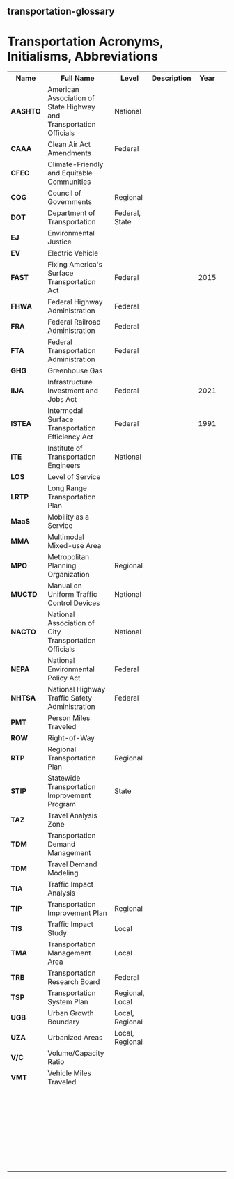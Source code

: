 ## transportation-glossary
<h1>Transportation Acronyms, Initialisms, Abbreviations</h1>
<table>
  <tr>
    <th>Name</th>
    <th>Full Name</th>
    <th>Level</th>
    <th>Description</th>
    <th>Year</th>
  </tr>
  <tr>
    <td><strong>AASHTO</strong></td>
    <td>American Association of State Highway and Transportation Officials</td>
    <td>National</td>
    <td></td>
    <td></td>
  </tr>
  <tr>
    <td><strong>CAAA</strong></td>
    <td>Clean Air Act Amendments</td>
    <td>Federal</td>
    <td></td>
    <td></td>
  </tr>
  <tr>
    <td><strong>CFEC</strong></td>
    <td>Climate-Friendly and Equitable Communities</td>
    <td></td>
    <td></td>
    <td></td>
  </tr>
  <tr>
    <td><strong>COG</strong></td>
    <td>Council of Governments</td>
    <td>Regional</td>
    <td></td>
    <td></td>
  </tr>
  <tr>
    <td><strong>DOT</strong></td>
    <td>Department of Transportation</td>
    <td>Federal, State</td>
    <td></td>
    <td></td>
  </tr>
  <tr>
    <td><strong>EJ</strong></td>
    <td>Environmental Justice</td>
    <td></td>
    <td></td>
    <td></td>
  </tr>
  <tr>
    <td><strong>EV</strong></td>
    <td>Electric Vehicle</td>
    <td></td>
    <td></td>
    <td></td>
  </tr>
  <tr>
    <td><strong>FAST</strong></td>
    <td>Fixing America's Surface Transportation Act</td>
    <td>Federal</td>
    <td></td>
    <td>2015</td>
  </tr>
  <tr>
    <td><strong>FHWA</strong></td>
    <td>Federal Highway Administration</td>
    <td>Federal</td>
    <td></td>
    <td></td>
  </tr>
  <tr>
    <td><strong>FRA</strong></td>
    <td>Federal Railroad Administration</td>
    <td>Federal</td>
    <td></td>
    <td></td>
  </tr>
  <tr>
    <td><strong>FTA</strong></td>
    <td>Federal Transportation Administration</td>
    <td>Federal</td>
    <td></td>
    <td></td>
  </tr>
  <tr>
    <td><strong>GHG</strong></td>
    <td>Greenhouse Gas</td>
    <td></td>
    <td></td>
    <td></td>
  </tr>
  <tr>
    <td><strong>IIJA</strong></td>
    <td>Infrastructure Investment and Jobs Act</td>
    <td>Federal</td>
    <td></td>
    <td>2021</td>
  </tr>
  <tr>
    <td><strong>ISTEA</strong></td>
    <td>Intermodal Surface Transportation Efficiency Act</td>
    <td>Federal</td>
    <td></td>
    <td>1991</td>
  </tr>
    <tr>
    <td><strong>ITE</strong></td>
    <td>Institute of Transportation Engineers</td>
    <td>National</td>
    <td></td>
    <td></td>
  </tr>
  <tr>
    <td><strong>LOS</strong></td>
    <td>Level of Service</td>
    <td></td>
    <td></td>
    <td></td>
  </tr>
  <tr>
    <td><strong>LRTP</strong></td>
    <td>Long Range Transportation Plan</td>
    <td></td>
    <td></td>
    <td></td>
  </tr>
  <tr>
    <td><strong>MaaS</strong></td>
    <td>Mobility as a Service</td>
    <td></td>
    <td></td>
    <td></td>
  </tr>
  <tr>
    <td><strong>MMA</strong></td>
    <td>Multimodal Mixed-use Area</td>
    <td></td>
    <td></td>
    <td></td>
  </tr>
  <tr>
    <td><strong>MPO</strong></td>
    <td>Metropolitan Planning Organization</td>
    <td>Regional</td>
    <td></td>
    <td></td>
  </tr>
  <tr>
    <td><strong>MUCTD</strong></td>
    <td>Manual on Uniform Traffic Control Devices</td>
    <td>National</td>
    <td></td>
    <td></td>
  </tr>
  <tr>
    <td><strong>NACTO</strong></td>
    <td>National Association of City Transportation Officials</td>
    <td>National</td>
    <td></td>
    <td></td>
  </tr>
  <tr>
    <td><strong>NEPA</strong></td>
    <td>National Environmental Policy Act</td>
    <td>Federal</td>
    <td></td>
    <td></td>
  </tr>
  <tr>
    <td><strong>NHTSA</strong></td>
    <td>National Highway Traffic Safety Administration</td>
    <td>Federal</td>
    <td></td>
    <td></td>
  </tr>
  <tr>
    <td><strong>PMT</strong></td>
    <td>Person Miles Traveled</td>
    <td></td>
    <td></td>
    <td></td>
  </tr>
  <tr>
    <td><strong>ROW</strong></td>
    <td>Right-of-Way</td>
    <td></td>
    <td></td>
    <td></td>
  </tr>
  <tr>
    <td><strong>RTP</strong></td>
    <td>Regional Transportation Plan</td>
    <td>Regional</td>
    <td></td>
    <td></td>
  </tr>
  <tr>
    <td><strong>STIP</strong></td>
    <td>Statewide Transportation Improvement Program</td>
    <td>State</td>
    <td></td>
    <td></td>
  </tr>
  <tr>
    <td><strong>TAZ</strong></td>
    <td>Travel Analysis Zone</td>
    <td></td>
    <td></td>
    <td></td>
  </tr>
  <tr>
    <td><strong>TDM</strong></td>
    <td>Transportation Demand Management</td>
    <td></td>
    <td></td>
    <td></td>
  </tr>
  <tr>
    <td><strong>TDM</strong></td>
    <td>Travel Demand Modeling</td>
    <td></td>
    <td></td>
    <td></td>
  </tr>
  <tr>
    <td><strong>TIA</strong></td>
    <td>Traffic Impact Analysis</td>
    <td></td>
    <td></td>
    <td></td>
  </tr>
  <tr>
    <td><strong>TIP</strong></td>
    <td>Transportation Improvement Plan</td>
    <td>Regional</td>
    <td></td>
    <td></td>
  </tr>
  <tr>
    <td><strong>TIS</strong></td>
    <td>Traffic Impact Study</td>
    <td>Local</td>
    <td></td>
    <td></td>
  </tr>
  <tr>
    <td><strong>TMA</strong></td>
    <td>Transportation Management Area</td>
    <td>Local</td>
    <td></td>
    <td></td>
  </tr>
  <tr>
    <td><strong>TRB</strong></td>
    <td>Transportation Research Board</td>
    <td>Federal</td>
    <td></td>
    <td></td>
  </tr>
  <tr>
    <td><strong>TSP</strong></td>
    <td>Transportation System Plan</td>
    <td>Regional, Local</td>
    <td></td>
    <td></td>
  </tr>
  <tr>
    <td><strong>UGB</strong></td>
    <td>Urban Growth Boundary</td>
    <td>Local, Regional</td>
    <td></td>
    <td></td>
  </tr>
  <tr>
    <td><strong>UZA</strong></td>
    <td>Urbanized Areas</td>
    <td>Local, Regional</td>
    <td></td>
    <td></td>
    <td></td>
  </tr>
  <tr>
    <td><strong>V/C</strong></td>
    <td>Volume/Capacity Ratio</td>
    <td></td>
    <td></td>
    <td></td>
    <td></td>
  </tr>
  <tr>
    <td><strong>VMT</strong></td>
    <td>Vehicle Miles Traveled</td>
    <td></td>
    <td></td>
    <td></td>
  </tr>
  <tr>
    <td><strong></strong></td>
    <td></td>
    <td></td>
    <td></td>
    <td></td>
  </tr>
  <tr>
    <td><strong></strong></td>
    <td></td>
    <td></td>
    <td></td>
    <td></td>
  </tr>
  <tr>
    <td><strong></strong></td>
    <td></td>
    <td></td>
    <td></td>
    <td></td>
  </tr>
  <tr>
    <td><strong></strong></td>
    <td></td>
    <td></td>
    <td></td>
    <td></td>
  </tr>
  <tr>
    <td><strong></strong></td>
    <td></td>
    <td></td>
    <td></td>
    <td></td>
  </tr>
  <tr>
    <td><strong></strong></td>
    <td></td>
    <td></td>
    <td></td>
    <td></td>
  </tr>
  <tr>
    <td><strong></strong></td>
    <td></td>
    <td></td>
    <td></td>
    <td></td>
  </tr>
  <tr>
    <td><strong></strong></td>
    <td></td>
    <td></td>
    <td></td>
    <td></td>
  </tr>
  <tr>
    <td><strong></strong></td>
    <td></td>
    <td></td>
    <td></td>
    <td></td>
  </tr>
  <tr>
    <td><strong></strong></td>
    <td></td>
    <td></td>
    <td></td>
    <td></td>
  </tr>
  <tr>
    <td><strong></strong></td>
    <td></td>
    <td></td>
    <td></td>
    <td></td>
  </tr>
  <tr>
    <td><strong></strong></td>
    <td></td>
    <td></td>
    <td></td>
    <td></td>
  </tr>
  <tr>
    <td><strong></strong></td>
    <td></td>
    <td></td>
    <td></td>
    <td></td>
  </tr>
  <tr>
    <td><strong></strong></td>
    <td></td>
    <td></td>
    <td></td>
    <td></td>
  </tr>
  <tr>
    <td><strong></strong></td>
    <td></td>
    <td></td>
    <td></td>
    <td></td>
  </tr>
  <tr>
    <td><strong></strong></td>
    <td></td>
    <td></td>
    <td></td>
    <td></td>
  </tr>
  <tr>
    <td><strong></strong></td>
    <td></td>
    <td></td>
    <td></td>
    <td></td>
  </tr>
  <tr>
    <td><strong></strong></td>
    <td></td>
    <td></td>
    <td></td>
    <td></td>
  </tr>
  <tr>
    <td><strong></strong></td>
    <td></td>
    <td></td>
    <td></td>
    <td></td>
  </tr>
  <tr>
    <td><strong></strong></td>
    <td></td>
    <td></td>
    <td></td>
    <td></td>
  </tr>
  <tr>
    <td><strong></strong></td>
    <td></td>
    <td></td>
    <td></td>
    <td></td>
  </tr>
  <tr>
    <td><strong></strong></td>
    <td></td>
    <td></td>
    <td></td>
    <td></td>
  </tr>
  <tr>
    <td><strong></strong></td>
    <td></td>
    <td></td>
    <td></td>
    <td></td>
  </tr>
  <tr>
    <td><strong></strong></td>
    <td></td>
    <td></td>
    <td></td>
    <td></td>
  </tr>
  <tr>
    <td><strong></strong></td>
    <td></td>
    <td></td>
    <td></td>
    <td></td>
  </tr>
  <tr>
    <td><strong></strong></td>
    <td></td>
    <td></td>
    <td></td>
    <td></td>
  </tr>
  <tr>
    <td><strong></strong></td>
    <td></td>
    <td></td>
    <td></td>
    <td></td>
  </tr>
  <tr>
    <td><strong></strong></td>
    <td></td>
    <td></td>
    <td></td>
    <td></td>
  </tr>
  <tr>
    <td><strong></strong></td>
    <td></td>
    <td></td>
    <td></td>
    <td></td>
  </tr>
  <tr>
    <td><strong></strong></td>
    <td></td>
    <td></td>
    <td></td>
    <td></td>
  </tr>
  <tr>
    <td><strong></strong></td>
    <td></td>
    <td></td>
    <td></td>
    <td></td>
  </tr>
  <tr>
    <td><strong></strong></td>
    <td></td>
    <td></td>
    <td></td>
    <td></td>
  </tr>
  
</table>
